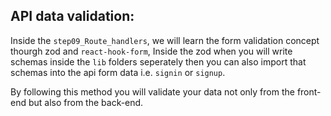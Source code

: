 ## API data validation:

Inside the `step09_Route_handlers`, we will learn the form validation concept thourgh zod and `react-hook-form`,
Inside the zod when you will write schemas inside the `lib` folders seperately then you can also import that schemas into the api form data i.e. `signin` or `signup`.

By following this method you will validate your data not only from the front-end but also from the back-end.
